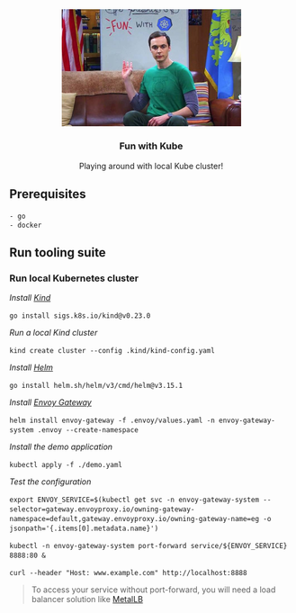 <div align="center">
  <a href="#">
    <img src=".img/fun-with-kube.jpg" alt="Logo" width="319" height="207.5">
  </a>

  <h3 align="center">Fun with Kube</h3>

  <p align="center">
    Playing around with local Kube cluster!
  </p>
</div>

## Prerequisites

    - go
    - docker

## Run tooling suite

### Run local Kubernetes cluster

_Install [Kind](https://kind.sigs.k8s.io)_

`go install sigs.k8s.io/kind@v0.23.0`

_Run a local Kind cluster_

`kind create cluster --config .kind/kind-config.yaml`

_Install [Helm](https://helm.sh)_

`go install helm.sh/helm/v3/cmd/helm@v3.15.1`

_Install [Envoy Gateway](https://gateway.envoyproxy.io)_

`helm install envoy-gateway -f .envoy/values.yaml -n envoy-gateway-system .envoy --create-namespace`

_Install the demo application_

`kubectl apply -f ./demo.yaml`

_Test the configuration_

`export ENVOY_SERVICE=$(kubectl get svc -n envoy-gateway-system --selector=gateway.envoyproxy.io/owning-gateway-namespace=default,gateway.envoyproxy.io/owning-gateway-name=eg -o jsonpath='{.items[0].metadata.name}')`

`kubectl -n envoy-gateway-system port-forward service/${ENVOY_SERVICE} 8888:80 &`

`curl --header "Host: www.example.com" http://localhost:8888`

> To access your service without port-forward, you will need a load balancer solution like [MetalLB](https://github.com/metallb/metallb)
